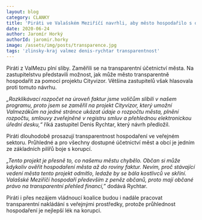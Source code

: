 ```yaml
---
layout: blog
category: CLANKY
title: 'Piráti ve Valašském Meziříčí navrhli, aby město hospodařilo s otevřeným účetnictvím'
date: 2020-06-24
author: Jaromír Horký
authorId: jaromir.horky
image: /assets/img/posts/transparence.jpg
tags: 'zlinsky-kraj valmez denis-rychtar transparentnost'
---
```

Piráti z ValMezu plní sliby. Zaměřili se na transparentní účetnictví města. Na zastupitelstvu představili možnost, jak může město transparentně hospodařit za pomocí projektu Cityvizor. Většina zastupitelů však hlasovala proti tomuto návrhu.

*„Rozklikávací rozpočet na úroveň faktur jsme voličům slíbili v našem programu, proto jsem se zaměřil na projekt Cityvizor, který umožní Valmezákům na jedné stránce ukázat údaje o rozpočtu města, plnění rozpočtu, smlouvy zveřejněné v registru smluv a přehlednou elektronickou úřední desku,“* říká zastupitel Denis Rychtar, který návrh předložil.

Piráti dlouhodobě prosazují transparentnost hospodaření ve veřejném sektoru. Průhledné a pro všechny dostupné účetnictví měst a obcí je jedním ze základních pilířů boje s korupcí. 

*„Tento projekt je přesně to, co našemu městu chybělo. Občan si může kdykoliv ověřit hospodaření města až do roviny faktur. Nevím, proč stávající  vedení města  tento projekt odmítlo, ledaže by se bála kostlivců ve skříní. Valašské Meziříčí hospodaří především z peněz občanů, proto mají občané právo na transparentní přehled financí,”* dodává Rychtar.

Piráti i přes nezájem vládnoucí koalice budou i nadále pracovat transparentní nakládání s veřejnými prostředky, protože průhlednost hospodaření je nejlepší lék na korupci.
